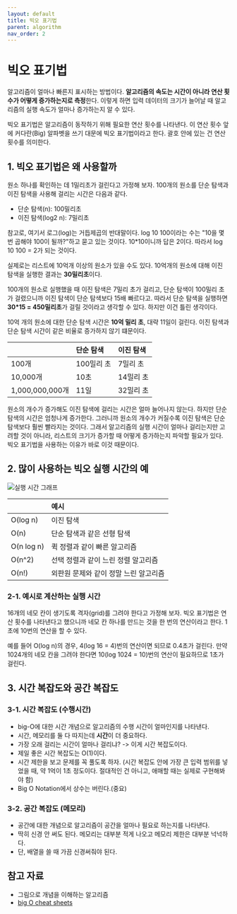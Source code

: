 ```yaml
---
layout: default
title: 빅오 표기법
parent: algorithm
nav_order: 2
---
```


# 빅오 표기법

알고리즘이 얼마나 빠른지 표시하는 방법이다. **알고리즘의 속도는 시간이 아니라 연산 횟수가 어떻게 증가하는지로 측정**한다. 이렇게 하면 입력 데이터의 크기가 늘어날 때 알고리즘의 실행 속도가 얼마나 증가하는지 알 수 있다.

빅오 표기법은 알고리즘이 동작하기 위해 필요한 연산 횟수를 나타낸다. 이 연산 횟수 앞에 커다란(Big) 알파벳을 쓰기 대문에 빅오 표기법이라고 한다. 괄호 안에 있는 건 연산 횟수를 의미한다.

## 1. 빅오 표기법은 왜 사용할까

원소 하나를 확인하는 데 1밀리초가 걸린다고 가정해 보자. 100개의 원소를 단순 탐색과 이진 탐색을 사용해 걸리는 시간은 다음과 같다.

* 단순 탐색(n): 100밀리초
* 이진 탐색(log2 n): 7밀리초

참고로, 여기서 로그(log)는 거듭제곱의 반대말이다. log 10 100이라는 수는 "10을 몇 번 곱해야 100이 될까?"하고 묻고 있는 것이다. 10*10이니까 답은 2이다. 따라서 log 10 100 = 2가 되는 것이다.

실제로는 리스트에 10억개 이상의 원소가 있을 수도 있다. 10억개의 원소에 대해 이진 탐색을 실행한 결과는 **30밀리초**이다.

100개의 원소로 실행했을 때 이진 탐색은 7밀리 초가 걸리고, 단순 탐색이 100밀리 초가 걸렸으니까 이진 탐색이 단순 탐색보다 15배 빠르다고. 따라서 단순 탐색을 실행하면 **30*15 = 450밀리초**가 걸릴 것이라고 생각할 수 있다. 하지만 이건 틀린 생각이다.

10억 개의 원소에 대한 단순 탐색 시간은 **10억 밀리 초**, 대략 11일이 걸린다. 이진 탐색과 단순 탐색 시간이 같은 비율로 증가하지 않기 떄문이다.

|  | 단순 탐색 | 이진 탐색 |
| :- | :- | :- |
| 100개 | 100밀리 초 | 7밀리 초 |
| 10,000개 | 10초 | 14밀리 초 |
| 1,000,000,000개 | 11일 | 32밀리 초 |

원소의 개수가 증가해도 이진 탐색에 걸리는 시간은 얼마 늘어나지 않는다. 하지만 단순 탐색의 시간은 엄청나게 증가한다. 그러니까 원소의 개수가 커질수록 이진 탐색은 단순 탐색보다 훨씬 빨라지는 것이다. 그래서 알고리즘의 실행 시간이 얼마나 걸리는지만 고려할 것이 아니라, 리스트의 크기가 증가할 때 어떻게 증가하는지 파악할 필요가 있다. 빅오 표기법을 사용하는 이유가 바로 이것 때문이다.

## 2. 많이 사용하는 빅오 실행 시간의 예

![실행 시간 그래프](https://cooervo.github.io/Algorithms-DataStructures-BigONotation/images/graphs/comparison.svg)

|  |예시|
|:-|:-|
|O(log n)|이진 탐색|
|O(n)| 단순 탐색과 같은 선형 탐색|
|O(n log n)|퀵 정렬과 같이 빠른 알고리즘|
|O(n^2)|선택 정렬과 같이 느린 정렬 알고리즘|
|O(n!)|외판원 문제와 같이 정말 느린 알고리즘|

### 2-1. 예시로 계산하는 실행 시간

16개의 네모 칸이 생기도록 격자(grid)를 그려야 한다고 가정해 보자. 빅오 표기법은 연산 횟수를 나타낸다고 했으니까 네모 칸 하나를 만드는 것을 한 번의 연산이라고 한다. 1초에 10번의 연산을 할 수 있다.

예를 들어 O(log n)의 경우, 4(log 16 = 4)번의 연산이면 되므로 0.4초가 걸린다. 만약 1024개의 네모 칸을 그려야 한다면 10(log 1024 = 10)번의 연산이 필요하므로 1초가 걸린다.

## 3. 시간 복잡도와 공간 복잡도

### 3-1. 시간 복잡도 (수행시간)

* big-O에 대한 시간 개념으로 알고리즘의 수행 시간이 얼마인지를 나타낸다.
* 시간, 메모리를 둘 다 따지는데 **시간**이 더 중요하다.
* 가장 오래 걸리는 시간이 얼마나 걸리냐? -> 이게 시간 복잡도이다.
* 제일 좋은 시간 복잡도는 O(1)이다.
* 시간 제한을 보고 문제를 꼭 풀도록 하자. (시간 복잡도 안에 가장 큰 입력 범위를 넣었을 때, 약 1억이 1초 정도이다. 절대적인 건 아니고, 애매할 때는 실제로 구현해봐야 함)
* Big O Notation에서 상수는 버린다.(중요)

### 3-2. 공간 복잡도 (메모리)

* 공간에 대한 개념으로 알고리즘이 공간을 얼마나 필요로 하는지를 나타낸다.
* 딱히 신경 안 써도 된다. 메모리는 대부분 적게 나오고 메모리 제한은 대부분 넉넉하다.
* 단, 배열을 쓸 때 가끔 신경써줘야 된다.

## 참고 자료

* 그림으로 개념을 이해하는 알고리즘
* [big O cheat sheets](https://cooervo.github.io/Algorithms-DataStructures-BigONotation/index.html)
